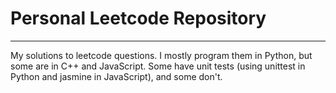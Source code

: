 # Personal Leetcode Repository
---
My solutions to leetcode questions. I mostly program them in Python, but some are in C++ and JavaScript. Some have unit tests (using unittest in Python and jasmine in JavaScript), and some don't.
